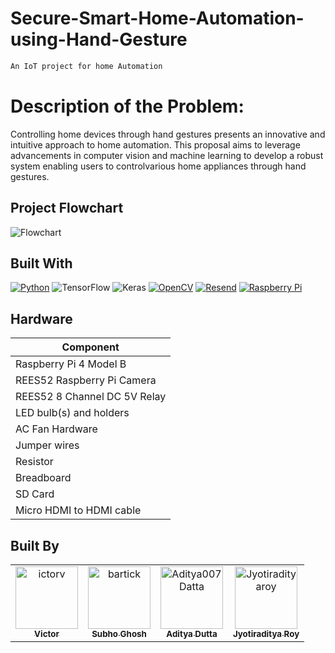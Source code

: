# Secure-Smart-Home-Automation-using-Hand-Gesture
```bash
An IoT project for home Automation
```
# Description of the Problem:
Controlling home devices through hand gestures presents an  innovative and intuitive approach to home automation. This proposal aims to leverage advancements in computer vision and machine learning to develop a robust system enabling users to controlvarious home appliances through hand gestures.

## Project Flowchart
![Flowchart](https://github.com/ictorv/Secure-Smart-Home-Automation-using-Hand-Gesture/blob/main/resources/flowchart.png)

## Built With
[![Python](https://img.shields.io/badge/python-3776AB?style=for-the-badge&logo=python&logoColor=ffdd54)](https://python.org/)
![TensorFlow](https://img.shields.io/badge/TensorFlow-%23FF6F00.svg?style=for-the-badge&logo=TensorFlow&logoColor=white) ![Keras](https://img.shields.io/badge/Keras-%23D00000.svg?style=for-the-badge&logo=Keras&logoColor=white) 
[![OpenCV](https://img.shields.io/badge/opencv-%230065F4.svg?style=for-the-badge&logo=opencv&logoColor=white)](https://opencv.org/)
[![Resend](https://img.shields.io/badge/resend-%23000000.svg?style=for-the-badge&logo=resend&logoColor=white)](https://resend.com/)
[![Raspberry Pi](https://img.shields.io/badge/raspberrypi-%23ff69b4.svg?style=for-the-badge&logo=raspberrypi&logoColor=white)](https://www.raspberrypi.org/)

## Hardware
| Component                    |
| ---------------------------- |
| Raspberry Pi 4 Model B       |
| REES52 Raspberry Pi Camera   |
| REES52 8 Channel DC 5V Relay |
| LED bulb(s) and holders      |
| AC Fan Hardware              |
| Jumper wires                 |
| Resistor                     |
| Breadboard                   |
| SD Card                      |
| Micro HDMI to HDMI cable     |


## Built By
<table>
<tr>
    <td align="center">
        <a href="https://github.com/ictorv">
            <img src="https://avatars.githubusercontent.com/u/106619187?v=4" width="100;" alt="ictorv"/>
            <br />
            <sub><b>Victor</b></sub>
        </a>
    </td>
    <td align="center">
        <a href="https://github.com/ighoshsubho">
            <img src="https://avatars.githubusercontent.com/u/93722719?v=4" width="100;" alt="bartick"/>
            <br />
            <sub><b>Subho Ghosh</b></sub>
        </a>
    </td>
    <td align="center">
        <a href="https://github.com/Aditya007Datta">
            <img src="https://avatars.githubusercontent.com/u/121566854?v=4" width="100;" alt="Aditya007Datta"/>
            <br />
            <sub><b>Aditya Dutta</b></sub>
        </a>
    </td>
    <td align="center">
        <a href="https://github.com/Jyotiradityaroy">
            <img src="https://avatars.githubusercontent.com/u/109747774?v=4" width="100;" alt="Jyotiradityaroy"/>
            <br />
            <sub><b>Jyotiraditya Roy</b></sub>
        </a>
    </td>
    </tr>
</table>